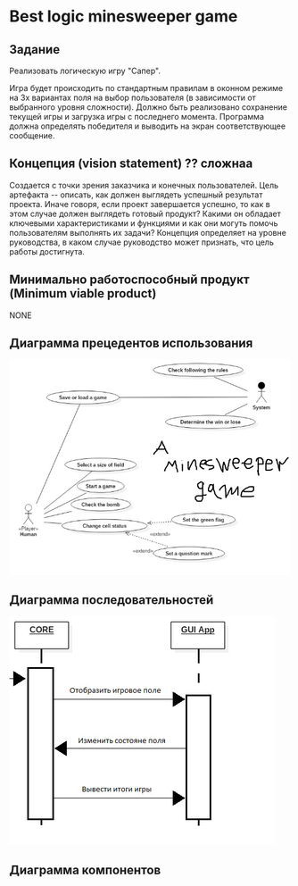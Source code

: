 # Best logic minesweeper game

## Задание
Реализовать логическую игру "Сапер".

Игра будет происходить по стандартным правилам в оконном режиме на 3х вариантах поля на выбор пользователя (в зависимости от выбранного уровня сложности). Должно быть реализовано сохранение текущей игры и загрузка игры с последнего момента. Программа должна определять победителя и выводить на экран соответствующее сообщение.

## Концепция (vision statement) ?? сложнаа
Создается с точки зрения заказчика и конечных пользователей. Цель артефакта -- описать, как должен выглядеть успешный результат проекта. Иначе говоря, если проект завершается успешно, то как в этом случае должен выглядеть готовый продукт? Какими он обладает ключевыми характеристиками и функциями и как они могуть помочь пользователям выполнять их задачи? Концепция определяет на уровне руководства, в каком случае руководство может признать, что цель работы достигнута.

## Минимально работоспособный продукт (Minimum viable product)
NONE

## Диаграмма прецедентов использования
!["this is a picture"](reports/UseCaseDiagram1.jpg)

## Диаграмма последовательностей
!["this is a picture"](reports/sequenceDiagram.jpg) 
## Диаграмма компонентов
